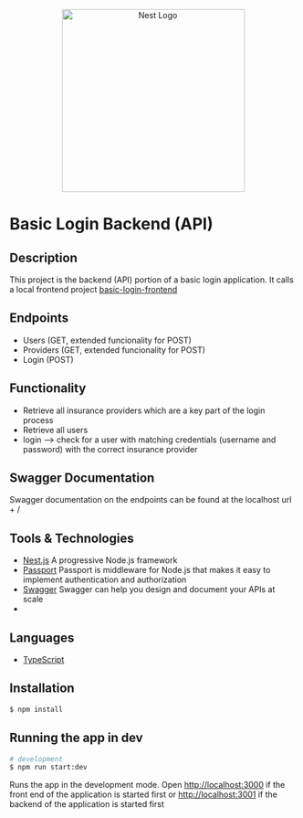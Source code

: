 <p align="center">
  <a href="http://nestjs.com/" target="blank"><img src="https://nestjs.com/img/logo_text.svg" width="320" alt="Nest Logo" /></a>
</p>

[circleci-image]: https://img.shields.io/circleci/build/github/nestjs/nest/master?token=abc123def456
[circleci-url]: https://circleci.com/gh/nestjs/nest


# Basic Login Backend (API)

## Description
This project is the backend (API) portion of a basic login application. It calls a local frontend project [basic-login-frontend](https://github.com/mchadds/basic-login-frontend)

## Endpoints
- Users (GET, extended funcionality for POST)
- Providers (GET, extended funcionality for POST)
- Login (POST)

## Functionality
- Retrieve all insurance providers which are a key part of the login process
- Retrieve all users
- login --> check for a user with matching credentials (username and password) with the correct insurance provider

## Swagger Documentation
Swagger documentation on the endpoints can be found at the localhost url + /

## Tools & Technologies
- [Nest.js](https://nestjs.com/) A progressive Node.js framework
- [Passport](https://www.passportjs.org/docs/) Passport is middleware for Node.js that makes it easy to implement authentication and authorization
- [Swagger](https://swagger.io/docs/) Swagger can help you design and document your APIs at scale
- 
## Languages
- [TypeScript](https://www.typescriptlang.org/)


## Installation

```bash
$ npm install
```

## Running the app in dev

```bash
# development
$ npm run start:dev
```

Runs the app in the development mode.
Open [http://localhost:3000](http://localhost:3000) if the front end of the application is started first or [http://localhost:3001](http://localhost:3001) if the backend of the application is started first 




